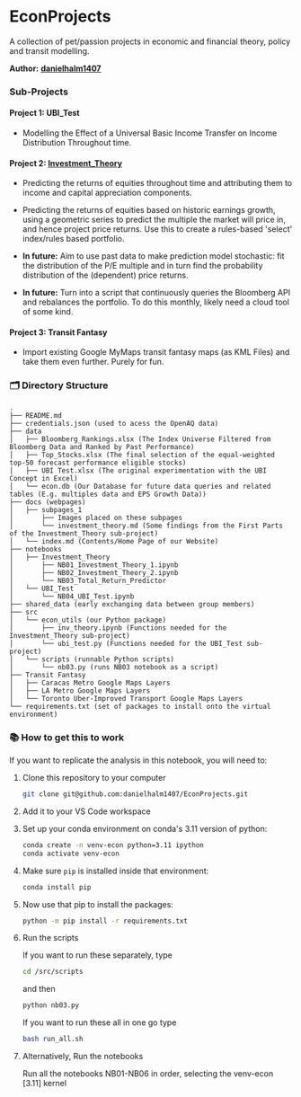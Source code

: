 # EconProjects

A collection of pet/passion projects in economic and financial theory, policy and transit modelling.

**Author:** **[danielhalm1407](https://github.com/danielhalm1407/)**

### Sub-Projects

#### Project 1: UBI_Test

- Modelling the Effect of a Universal Basic Income Transfer on Income Distribution Throughout time.

#### Project 2: [Investment_Theory](subpages_1/investment_theory.md)

- Predicting the returns of equities throughout time and attributing them to income and capital appreciation components.

- Predicting the returns of equities based on historic earnings growth, using a geometric series to predict the multiple the market will price in, and hence project price returns. Use this to create a rules-based 'select' index/rules based portfolio.

- **In future:** Aim to use past data to make prediction model stochastic: fit the distribution of the P/E multiple and in turn find the probability distribution of the (dependent) price returns.

- **In future:** Turn into a script that continuously queries the Bloomberg API and rebalances the portfolio. To do this monthly, likely need a cloud tool of some kind.

#### Project 3: Transit Fantasy

- Import existing Google MyMaps transit fantasy maps (as KML Files) and take them even further. Purely for fun.

###  🗂️ Directory Structure
```plaintext
.
├── README.md
├── credentials.json (used to acess the OpenAQ data)
├── data
│   ├── Bloomberg_Rankings.xlsx (The Index Universe Filtered from Bloomberg Data and Ranked by Past Performance)
│   ├── Top_Stocks.xlsx (The final selection of the equal-weighted top-50 forecast performance eligible stocks)
│   ├── UBI Test.xlsx (The original experimentation with the UBI Concept in Excel)
│   └── econ.db (Our Database for future data queries and related tables (E.g. multiples data and EPS Growth Data))
├── docs (webpages)
│   ├── subpages_1
│       ├── Images placed on these subpages
│       └── investment_theory.md (Some findings from the First Parts of the Investment_Theory sub-project)
│   └── index.md (Contents/Home Page of our Website)
├── notebooks
│   ├── Investment_Theory
│       ├── NB01_Investment_Theory_1.ipynb
│       ├── NB02_Investment_Theory_2.ipynb
│       └── NB03_Total_Return_Predictor
│   └── UBI_Test    
│       └── NB04_UBI_Test.ipynb
├── shared_data (early exchanging data between group members)
├── src
│   └── econ_utils (our Python package)
│       ├── inv_theory.ipynb (Functions needed for the Investment_Theory sub-project)
│       └── ubi_test.py (Functions needed for the UBI_Test sub-project)
│   └── scripts (runnable Python scripts)
│       └── nb03.py (runs NB03 notebook as a script)
├── Transit Fantasy
│   ├── Caracas Metro Google Maps Layers
│   ├── LA Metro Google Maps Layers
│   └── Toronto Uber-Improved Transport Google Maps Layers
└── requirements.txt (set of packages to install onto the virtual environment)

```
### 📚 How to get this to work

If you want to replicate the analysis in this notebook, you will need to:

1. Clone this repository to your computer
    ```bash
    git clone git@github.com:danielhalm1407/EconProjects.git
    ```
2. Add it to your VS Code workspace
3. Set up your conda environment on conda's 3.11 version of python:

    ```bash
    conda create -n venv-econ python=3.11 ipython
    conda activate venv-econ
    ```
4. Make sure `pip` is installed inside that environment:

    ```bash
    conda install pip
    ```

5. Now use that pip to install the packages:

    ```bash
    python -m pip install -r requirements.txt
    ```

6. Run the scripts

    If you want to run these separately,
    type 
    ```bash
    cd /src/scripts
    ```
    and then 
    ```bash
    python nb03.py
    ```

    If you want to run these all in one go
    type 
    ```bash
    bash run_all.sh
    ```
7. Alternatively, Run the notebooks

    Run all the notebooks NB01-NB06 in order, selecting the venv-econ [3.11] kernel
